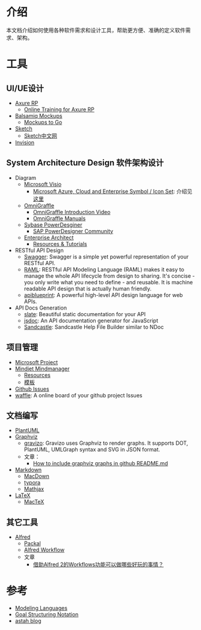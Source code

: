 # 介绍

本文档介绍如何使用各种软件需求和设计工具，帮助更方便、准确的定义软件需求、架构。

# 工具

## UI/UE设计

- [Axure RP](http://www.axure.com)
    - [Online Training for Axure RP](http://www.axure.com/learn)
- [Balsamiq Mockups](https://balsamiq.com/products/mockups/)
    - [Mockups to Go](https://mockupstogo.mybalsamiq.com/projects)
- [Sketch](http://www.sketchapp.com)
    - [Sketch中文网](http://sketchcn.com)
- [Invision](https://projects.invisionapp.com)

## System Architecture Design 软件架构设计

- Diagram
  - [Microsoft Visio](https://products.office.com/en-us/visio/)
      - [Microsoft Azure, Cloud and Enterprise Symbol / Icon Set](http://www.microsoft.com/en-us/download/details.aspx?id=41937): 介绍见[这里](http://www.microsofttrends.com/2014/05/30/new-official-microsoft-azure-visio-stencil/)
  - [OmniGraffle](https://www.omnigroup.com/omnigraffle)
      - [OmniGraffle Introduction Video](https://www.omnigroup.com/video/omnigraffle/)
      - [OmniGraffle Manuals](https://support.omnigroup.com/omnigraffle)
  - [Sybase PowerDesginer](http://www.sap.com/pc/tech/database/software/model-driven-architecture/index.html)
      - [SAP PowerDesigner Community](http://scn.sap.com/community/powerdesigner)
  - [Enterprise Architect](http://www.sparxsystems.com.au)
      - [Resources & Tutorials](http://www.sparxsystems.com.au/resources/index.html)
- RESTful API Design
  - [Swagger](http://swagger.io): Swagger is a simple yet powerful representation of your RESTful API.
  - [RAML](http://raml.org): RESTful API Modeling Language (RAML) makes it easy to manage the whole API lifecycle from design to sharing. It's concise - you only write what you need to define - and reusable. It is machine readable API design that is actually human friendly.
  - [apiblueprint](https://apiblueprint.org): A powerful high-level API design language for web APIs.
- API Docs Generation
  - [slate](https://github.com/tripit/slate): Beautiful static documentation for your API
  - [jsdoc](https://github.com/jsdoc3/jsdoc): An API documentation generator for JavaScript
  - [Sandcastle](https://github.com/EWSoftware/SHFB): Sandcastle Help File Builder similar to NDoc

## 项目管理

- [Microsoft Project](https://products.office.com/en-us/project/project-and-portfolio-management-software)
- [Mindjet Mindmanager](https://www.mindjet.com)
    - [Resources](https://www.mindjet.com/resources/)
    - [模板](http://www.mindmanager.cc/muban/)
- [Github Issues](https://help.github.com/categories/managing-projects/)
- [waffle](https://waffle.io): A online board of your github project Issues


## 文档编写

- [PlantUML](http://plantuml.com)
- [Graphviz](http://www.graphviz.org)
    - [gravizo](http://gravizo.com/): Gravizo uses Graphviz to render graphs. It supports DOT, PlantUML, UMLGraph syntax and SVG in JSON format.
    - 文章：
      - [How to include graphviz graphs in github README.md](https://github.com/TLmaK0/gravizo)
- [Markdown](http://daringfireball.net/projects/markdown/)
    - [MacDown](http://macdown.uranusjr.com)
    - [typora](http://typora.io)
    - [Mathjax](https://www.mathjax.org/)
- [LaTeX](http://www.latex-project.org)
    - [MacTeX](http://www.tug.org/mactex/index.html)

## 其它工具

- [Alfred](http://www.alfredforum.com)
    - [Packal](http://www.packal.org)
    - [Alfred Workflow](http://alfredworkflow.com)
    - 文章
      - [借助Alfred 2的Workflows功能可以做哪些好玩的事情？](http://www.zhihu.com/question/20656680)

# 参考

- [Modeling Languages](https://modeling-languages.com/)
- [Goal Structuring Notation](http://www.goalstructuringnotation.info/)
- [astah blog](https://astahblog.com/)
